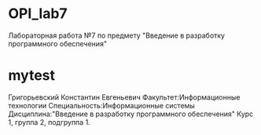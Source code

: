 # OPI_lab7
Лабораторная работа №7 по предмету "Введение в разработку программного обеспечения"
# mytest
Григорьевский
Константин
Евгеньевич
Факультет:Информационные технологии
Специальность:Информационные системы
Дисциплина:"Введение в разработку программного обеспечения"
Курс 1, группа 2, подгруппа 1.
